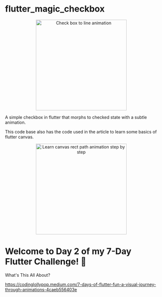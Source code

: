 # flutter_magic_checkbox
<p align="center">
  <img src="[blob:https://giphy.com/6b59e68f-3771-4eb8-a8da-8114385f93d1](https://media4.giphy.com/media/v1.Y2lkPTc5MGI3NjExMDRmenJvenBxeG01MGY4N3BpMmxuMDNhNXVqOXVnNDhzeWJsZHd5eSZlcD12MV9pbnRlcm5hbF9naWZfYnlfaWQmY3Q9Zw/92usknMGMtk5j6qoCQ/giphy.gif)" alt="Check box to line animation" width="300">
</p>
A simple checkbox in flutter that morphs to checked state with a subtle animation. 

This code base also has the code used in the article to learn some basics of flutter canvas. 
<p align="center">
  <img src="[blob:https://giphy.com/6b59e68f-3771-4eb8-a8da-8114385f93d1](https://media4.giphy.com/media/v1.Y2lkPTc5MGI3NjExeGp2Zml6Mmo1aXpkd2Zxd2I1NGRnMjBydm1jNGJhbmFkZDlobmxocyZlcD12MV9pbnRlcm5hbF9naWZfYnlfaWQmY3Q9Zw/3P12uCmLQJAcHwgrJJ/giphy.gif)" alt="Learn canvas rect path animation step by step" width="300">
</p>

# Welcome to Day 2 of my 7-Day Flutter Challenge! 🚀
What's This All About?

https://codinglollypop.medium.com/7-days-of-flutter-fun-a-visual-journey-through-animations-4caeb556403e


